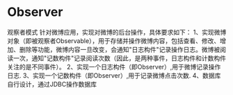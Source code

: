 # Observer
观察者模式
针对微博应用，实现对微博的后台操作，具体要求如下：
1、实现微博对象（即被观察者Observable），用于存储并操作微博内容，包括查看、修改、增加、删除等功能，微博内容一旦改变，会通知"日志构件"记录操作日志。微博被阅读一次，通知"记数构件"记录阅读次数（因此，是两种事件，日志构件和计数构件关注的是不同事件）。
2、实现一个日志构件（即Observer）,用于微博记录操作日志.
3、实现一个记数构件（即Observer）,用于记录微博点击次数.
4、数据库自行设计，通过JDBC操作数据库
